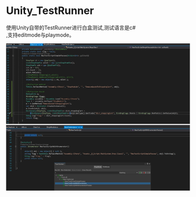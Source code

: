 # Unity_TestRunner
使用Unity自带的TestRunner进行白盒测试,测试语言是c#<br>,支持editmode与playmode。

<img src="https://github.com/Cowliontiger/Unity_TestRunner/blob/main/Images/20230817-174153.jpg"></img><br>
<img src="https://github.com/Cowliontiger/Unity_TestRunner/blob/main/Images/20230817-174141.jpg"></img><br>
